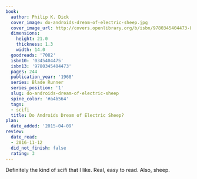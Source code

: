 ```yaml
---
book:
  author: Philip K. Dick
  cover_image: do-androids-dream-of-electric-sheep.jpg
  cover_image_url: http://covers.openlibrary.org/b/isbn/9780345404473-L.jpg
  dimensions:
    height: 21.0
    thickness: 1.3
    width: 14.0
  goodreads: '7082'
  isbn10: '0345404475'
  isbn13: '9780345404473'
  pages: 244
  publication_year: '1968'
  series: Blade Runner
  series_position: '1'
  slug: do-androids-dream-of-electric-sheep
  spine_color: '#a4b564'
  tags:
  - scifi
  title: Do Androids Dream of Electric Sheep?
plan:
  date_added: '2015-04-09'
review:
  date_read:
  - 2016-11-12
  did_not_finish: false
  rating: 3
---
```


Definitely the kind of scifi that I like. Real, easy to read. Also, sheep.
